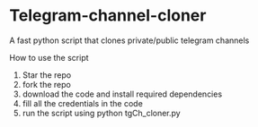# Telegram-channel-cloner
A fast python script that clones private/public telegram channels


How to use the script
1. Star the repo
2. fork the repo
3. download the code and install required dependencies
4. fill all the credentials in the code
5. run the script using python tgCh_cloner.py
